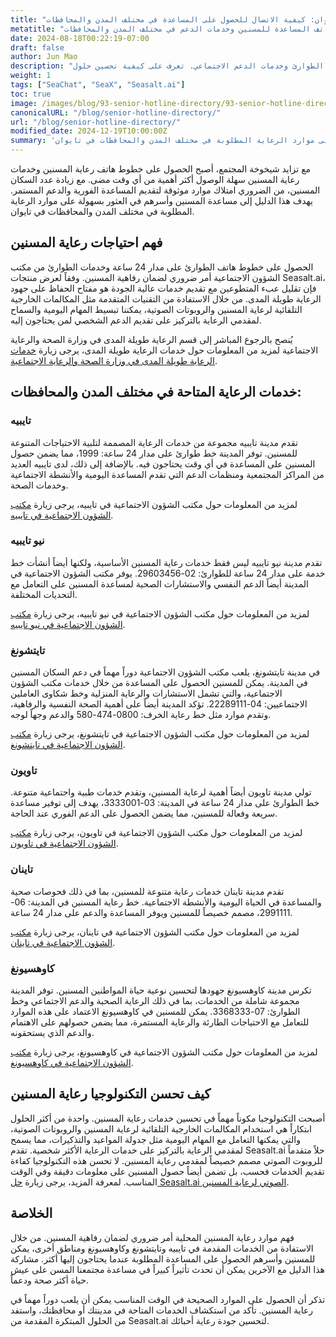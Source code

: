 ```yaml
---
title: "دليل موارد رعاية المسنين في تايوان: كيفية الاتصال للحصول على المساعدة في مختلف المدن والمحافظات"
metatitle: "دليل موارد رعاية المسنين في تايوان: أرقام هواتف المساعدة للمسنين وخدمات الدعم في مختلف المدن والمحافظات"
date: 2024-08-18T00:22:19-07:00
draft: false
author: Jun Mao
description: "استكشف موارد رعاية المسنين في مختلف المدن والمحافظات في تايوان، بما في ذلك خطوط الهاتف الرعوية وخطوط الطوارئ وخدمات الدعم الاجتماعي. تعرف على كيفية تحسين حلول Seasalt.ai المبتكرة لكفاءة خدمات رعاية المسنين."
weight: 1
tags: ["SeaChat", "SeaX", "Seasalt.ai"]
toc: true
image: /images/blog/93-senior-hotline-directory/93-senior-hotline-directory.jpg
canonicalURL: "/blog/senior-hotline-directory/"
url: "/blog/senior-hotline-directory/"
modified_date: 2024-12-19T10:00:00Z
summary: 'مع تزايد شيخوخة المجتمع، أصبح الحصول على خطوط هاتف رعاية المسنين وخدمات رعاية المسنين سهلة الوصول أكثر أهمية من أي وقت مضى. مع زيادة عدد السكان المسنين، من الضروري امتلاك موارد موثوقة لتقديم المساعدة الفورية والدعم المستمر. يهدف هذا الدليل إلى مساعدة المسنين وأسرهم في العثور بسهولة على موارد الرعاية المطلوبة في مختلف المدن والمحافظات في تايوان.'
---
```


مع تزايد شيخوخة المجتمع، أصبح الحصول على خطوط هاتف رعاية المسنين وخدمات رعاية المسنين سهلة الوصول أكثر أهمية من أي وقت مضى. مع زيادة عدد السكان المسنين، من الضروري امتلاك موارد موثوقة لتقديم المساعدة الفورية والدعم المستمر. يهدف هذا الدليل إلى مساعدة المسنين وأسرهم في العثور بسهولة على موارد الرعاية المطلوبة في مختلف المدن والمحافظات في تايوان.

## فهم احتياجات رعاية المسنين

الحصول على خطوط هاتف الطوارئ على مدار 24 ساعة وخدمات الطوارئ من مكتب الشؤون الاجتماعية أمر ضروري لضمان رفاهية المسنين. وفقاً لعرض منتجات Seasalt.ai، فإن تقليل عبء المتطوعين مع تقديم خدمات عالية الجودة هو مفتاح الحفاظ على جهود الرعاية طويلة المدى. من خلال الاستفادة من التقنيات المتقدمة مثل المكالمات الخارجية التلقائية لرعاية المسنين والروبوتات الصوتية، يمكننا تبسيط المهام اليومية والسماح لمقدمي الرعاية بالتركيز على تقديم الدعم الشخصي لمن يحتاجون إليه.

يُنصح بالرجوع المباشر إلى قسم الرعاية طويلة المدى في وزارة الصحة والرعاية الاجتماعية لمزيد من المعلومات حول خدمات الرعاية طويلة المدى، يرجى زيارة [خدمات الرعاية طويلة المدى في وزارة الصحة والرعاية الاجتماعية](https://1966.gov.tw/).

## خدمات الرعاية المتاحة في مختلف المدن والمحافظات:

### تايبيه

تقدم مدينة تايبيه مجموعة من خدمات الرعاية المصممة لتلبية الاحتياجات المتنوعة للمسنين. توفر المدينة خط طوارئ على مدار 24 ساعة: 1999، مما يضمن حصول المسنين على المساعدة في أي وقت يحتاجون فيه. بالإضافة إلى ذلك، لدى تايبيه العديد من المراكز المجتمعية ومنظمات الدعم التي تقدم المساعدة اليومية والأنشطة الاجتماعية وخدمات الصحة.

لمزيد من المعلومات حول مكتب الشؤون الاجتماعية في تايبيه، يرجى زيارة [مكتب الشؤون الاجتماعية في تايبيه](https://dosw.gov.taipei/).

### نيو تايبيه

تقدم مدينة نيو تايبيه ليس فقط خدمات رعاية المسنين الأساسية، ولكنها أيضاً أنشأت خط خدمة على مدار 24 ساعة للطوارئ: 02-29603456. يوفر مكتب الشؤون الاجتماعية في المدينة أيضاً الدعم النفسي والاستشارات الصحية لمساعدة المسنين على التعامل مع التحديات المختلفة.

لمزيد من المعلومات حول مكتب الشؤون الاجتماعية في نيو تايبيه، يرجى زيارة [مكتب الشؤون الاجتماعية في نيو تايبيه](https://www.sw.ntpc.gov.tw/).

### تايتشونغ

في مدينة تايتشونغ، يلعب مكتب الشؤون الاجتماعية دوراً مهماً في دعم السكان المسنين في المدينة. يمكن للمسنين الحصول على المساعدة من خلال خدمات مكتب الشؤون الاجتماعية، والتي تشمل الاستشارات والرعاية المنزلية وخط شكاوى العاملين الاجتماعيين: 04-22289111. تؤكد المدينة أيضاً على أهمية الصحة النفسية والرفاهية، وتقدم موارد مثل خط رعاية الخرف: 0800-474-580 والدعم وجهاً لوجه.

لمزيد من المعلومات حول مكتب الشؤون الاجتماعية في تايتشونغ، يرجى زيارة [مكتب الشؤون الاجتماعية في تايتشونغ](https://www.society.taichung.gov.tw/880452/post).

### تاويون

تولي مدينة تاويون أيضاً أهمية لرعاية المسنين، وتقدم خدمات طبية واجتماعية متنوعة. خط الطوارئ على مدار 24 ساعة في المدينة: 03-3333001، يهدف إلى توفير مساعدة سريعة وفعالة للمسنين، مما يضمن الحصول على الدعم الفوري عند الحاجة.

لمزيد من المعلومات حول مكتب الشؤون الاجتماعية في تاويون، يرجى زيارة [مكتب الشؤون الاجتماعية في تاويون](https://sab.tycg.gov.tw/).

### تاينان

تقدم مدينة تاينان خدمات رعاية متنوعة للمسنين، بما في ذلك فحوصات صحية والمساعدة في الحياة اليومية والأنشطة الاجتماعية. خط رعاية المسنين في المدينة: 06-2991111، مصمم خصيصاً للمسنين ويوفر المساعدة والدعم على مدار 24 ساعة.

لمزيد من المعلومات حول مكتب الشؤون الاجتماعية في تاينان، يرجى زيارة [مكتب الشؤون الاجتماعية في تاينان](https://sab.tainan.gov.tw/).

### كاوهسيونغ

تكرس مدينة كاوهسيونغ جهودها لتحسين نوعية حياة المواطنين المسنين. توفر المدينة مجموعة شاملة من الخدمات، بما في ذلك الرعاية الصحية والدعم الاجتماعي وخط الطوارئ: 07-3368333. يمكن للمسنين في كاوهسيونغ الاعتماد على هذه الموارد للتعامل مع الاحتياجات الطارئة والرعاية المستمرة، مما يضمن حصولهم على الاهتمام والدعم الذي يستحقونه.

لمزيد من المعلومات حول مكتب الشؤون الاجتماعية في كاوهسيونغ، يرجى زيارة [مكتب الشؤون الاجتماعية في كاوهسيونغ](https://socbu.kcg.gov.tw/).

## كيف تحسن التكنولوجيا رعاية المسنين

أصبحت التكنولوجيا مكوناً مهماً في تحسين خدمات رعاية المسنين. واحدة من أكثر الحلول ابتكاراً هي استخدام المكالمات الخارجية التلقائية لرعاية المسنين والروبوتات الصوتية، والتي يمكنها التعامل مع المهام اليومية مثل جدولة المواعيد والتذكيرات، مما يسمح لمقدمي الرعاية بالتركيز على خدمات الرعاية الأكثر شخصية. تقدم Seasalt.ai حلاً متقدماً للروبوت الصوتي مصمم خصيصاً لمقدمي رعاية المسنين. لا تحسن هذه التكنولوجيا كفاءة تقديم الخدمات فحسب، بل تضمن أيضاً حصول المسنين على معلومات دقيقة وفي الوقت المناسب. لمعرفة المزيد، يرجى زيارة [حل Seasalt.ai الصوتي لرعاية المسنين](https://usecase.seasalt.ai/voice-for-senior-care).

## الخلاصة

فهم موارد رعاية المسنين المحلية أمر ضروري لضمان رفاهية المسنين. من خلال الاستفادة من الخدمات المقدمة في تايبيه وتايتشونغ وكاوهسيونغ ومناطق أخرى، يمكن للمسنين وأسرهم الحصول على المساعدة المطلوبة عندما يحتاجون إليها أكثر. مشاركة هذا الدليل مع الآخرين يمكن أن تحدث تأثيراً كبيراً في مساعدة مجتمعنا المسن على عيش حياة أكثر صحة ودعماً.

تذكر أن الحصول على الموارد الصحيحة في الوقت المناسب يمكن أن يلعب دوراً مهماً في رعاية المسنين. تأكد من استكشاف الخدمات المتاحة في مدينتك أو محافظتك، واستفد من الحلول المبتكرة المقدمة من Seasalt.ai لتحسين جودة رعاية أحبائك. 
